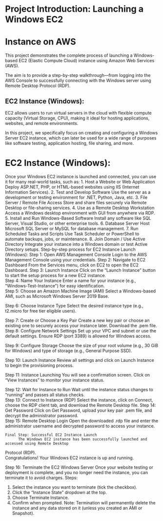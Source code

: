 # Project Introduction: Launching a Windows EC2 
# Instance on AWS 
This project demonstrates the complete process of launching a Windows-based EC2 (Elastic Compute Cloud) instance using Amazon Web Services (AWS).  

The aim is to provide a step-by-step walkthrough—from logging into the AWS Console to successfully connecting with the Windows server using Remote Desktop Protocol (RDP). 
## EC2 Instance (Windows): 
EC2 allows users to run virtual servers in the cloud with flexible compute capacity (Virtual Storage, CPU), making it ideal for hosting applications, websites, and remote environments.

In this project, we specifically focus on creating and configuring a Windows Server EC2 instance, which can later be used for a wide range of purposes like software testing, application hosting, file sharing, and more. 
# EC2 Instance (Windows): 
Once your Windows EC2 instance is launched and connected, you can use it for many real-world tasks, such as: 
      1. Host a Website or Web Application 
Deploy ASP.NET, PHP, or HTML-based websites using IIS (Internet Information Services). 
      2. Test and Develop Software 
Use the server as a development or testing environment for .NET, Python, Java, etc. 
      3. File Server / Remote File Access 
Store and share files securely via Remote Desktop or file-sharing services. 
          4. Use as a Remote Desktop Workstation 
Access a Windows desktop environment with GUI from anywhere via RDP. 
     5. Install and Run Windows-Based Software 
Install any software like SQL Server, Visual Studio, or other enterprise tools. 
            6. Database Server 
Host Microsoft SQL Server or MySQL for database management. 
           7. Run Scheduled Tasks and Scripts 
Use Task Scheduler or PowerShell to automate backups, jobs, or maintenance. 
    8. Join Domain / Use Active Directory 
Integrate your instance into a Windows domain or test Active Directory setups. 
Step-by-step process for EC2 Instance Launch (Windows): 
Step 1: Open AWS Management Console 
Login to the AWS Management Console using your credentials. 
Step 2: Navigate to EC2 Dashboard 
From the Services menu, click on EC2 to open the EC2 Dashboard. 
Step 3: Launch Instance 
Click on the “Launch Instance” button to start the setup process for a new EC2 instance.  
Step 4: Name Your Instance 
Enter a name for your instance (e.g., "Windows-Test-Instance") for easy identification.  
Step 5: Choose an Amazon Machine Image (AMI) 
          Select a Windows-based AMI, such as Microsoft Windows Server 2019 Base. 
 
Step 6: Choose Instance Type 
          Select the desired instance type (e.g., t2.micro for free tier eligible users). 
 
 
 
 
 
 
 
Step 7: Create or Choose a Key Pair 
Create a new key pair or choose an existing one to securely access your instance later. 
Download the .pem file.  
Step 8: Configure Network Settings 
          Set up your VPC and subnet or use the default settings. Ensure RDP (port 3389) is allowed for 
Windows access.  
 
Step 9: Configure Storage 
          Choose the size of your root volume (e.g., 30 GiB for Windows) and type of storage (e.g., General 
Purpose SSD). 
  
 
 
 
 
Step 10: Launch Instance 
          Review all settings and click on Launch Instance to begin the provisioning process. 
  
Step 11: Instance Launching 
          You will see a confirmation screen. Click on “View Instances” to monitor your instance status. 
  
 
 
 
 
 
Step 12: Wait for Instance to Run 
Wait until the instance status changes to “running” and passes all status checks.  
Step 13: Connect to Instance (RDP) 
Select the instance, click on Connect, choose the RDP client tab, and download the Remote 
Desktop file. 
Step 14: Get Password 
Click on Get Password, upload your key pair .pem file, and decrypt the administrator password.  
Step 15: Remote Desktop Login 
          Open the downloaded .rdp file and enter the administrator username and decrypted password to 
access your instance. 
 
 
    Final Step: Successful EC2 Instance Launch 
          The Windows EC2 instance has been successfully launched and accessed using Remote Desktop 
Protocol (RDP).  
              Congratulations! Your Windows EC2 instance is up and running. 
 
 
Step 16: Terminate the EC2 Windows Server 
Once your website testing or deployment is complete, and you no longer need the instance, you 
can terminate it to avoid charges. 
Steps: 
1. Select the instance you want to terminate (tick the checkbox). 
2. Click the “Instance State” dropdown at the top. 
3. Choose Terminate Instance. 
4. Confirm when prompted. 
Note: Termination will permanently delete the instance and any data stored on it (unless you 
created an AMI or Snapshot). 
